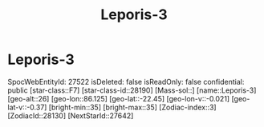 ﻿---
title: "Leporis-3"
location: [-22.45,86.125,26]
type: Station
tags:
- astro/Star

---

# Leporis-3

SpocWebEntityId: 27522
isDeleted: false
isReadOnly: false
confidential: public
[star-class::F7]
[star-class-id::28190]
[Mass-sol::]
[name::Leporis-3]
[geo-alt::26]
[geo-lon::86.125]
[geo-lat::-22.45]
[geo-lon-v::-0.021]
[geo-lat-v::-0.37]
[bright-min::35]
[bright-max::35]
[Zodiac-index::3]
[ZodiacId::28130]
[NextStarId::27642]

